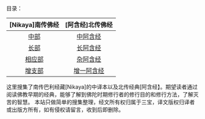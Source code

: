 

目录：

| [Nikaya]南传佛经  | [阿含经]北传佛经 |
| :-----: | :-----: |
| [中部](chilin/zhong/SUMMARY.md) | [中阿含经](ahan/zhong/SUMMARY.md) |
| [长部](chilin/chang/SUMMARY.md)| [长阿含经](ahan/chang/SUMMARY.md)|
| [相应部](chilin/xiangying/SUMMARY.md) | [杂阿含经](ahan/za/SUMMARY.md) |
| [增支部](chilin/zengzhi/SUMMARY.md)  | [增一阿含经](ahan/zengyi/SUMMARY.md) |

<div class="s16">
这里搜集了南传巴利经藏[Nikaya]的中译本以及北传经典[阿含经】。期望读者通过阅读佛教早期的经典，能够了解到佛陀时期修行者的修行目的和修行方法，了解灭苦的智慧。
本站只做简单的搜集整理，经文所有权归属于三宝，译文版权归译者或出版方所有，如有侵权请留言，收到后即删除。
</div>

